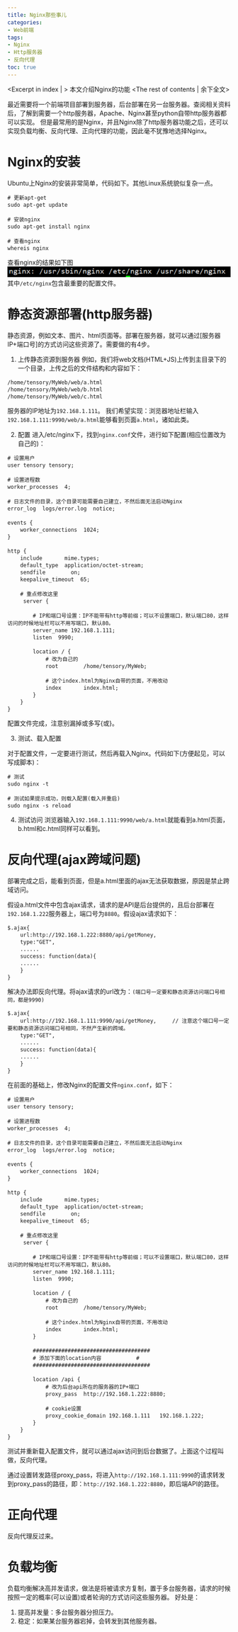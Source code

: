 ```yaml
---
title: Nginx那些事儿
categories:
- Web前端
tags:
- Nginx
- Http服务器
- 反向代理
toc: true
---
```

<Excerpt in index | > 
本文介绍Nginx的功能<!-- more -->
<The rest of contents | 余下全文>

最近需要将一个前端项目部署到服务器，后台部署在另一台服务器。查阅相关资料后，了解到需要一个http服务器，Apache、Nginx甚至python自带http服务器都可以实现。
但是最常用的是Nginx，并且Nginx除了http服务器功能之后，还可以实现负载均衡、反向代理、正向代理的功能，因此毫不犹豫地选择Nginx。

# Nginx的安装
Ubuntu上Nginx的安装非常简单，代码如下。其他Linux系统貌似复杂一点。
```
# 更新apt-get
sudo apt-get update

# 安装nginx
sudo apt-get install nginx

# 查看nginx
whereis nginx
```

查看nginx的结果如下图
![whereis nginx](https://raw.githubusercontent.com/poptensory/MarkdownPictures/master/nginx_server.png "")
其中`/etc/nginx`包含最重要的配置文件。

# 静态资源部署(http服务器)
静态资源，例如文本、图片、html页面等。部署在服务器，就可以通过[服务器IP+端口号]的方式访问这些资源了。需要做的有4步。
1. 上传静态资源到服务器
例如，我们将web文档(HTML+JS)上传到主目录下的一个目录，上传之后的文件结构和内容如下：
```
/home/tensory/MyWeb/web/a.html
/home/tensory/MyWeb/web/b.html
/home/tensory/MyWeb/web/c.html
```
服务器的IP地址为`192.168.1.111`。
我们希望实现：浏览器地址栏输入`192.168.1.111:9990/web/a.html`能够看到页面`a.html`，诸如此类。


2. 配置
进入/etc/nginx下，找到`nginx.conf`文件，进行如下配置(相应位置改为自己的)：
```
# 设置用户
user tensory tensory;

# 设置进程数
worker_processes  4;

# 日志文件的目录，这个目录可能需要自己建立，不然后面无法启动Nginx
error_log  logs/error.log  notice;

events {
    worker_connections  1024;
}

http {
    include       mime.types;
    default_type  application/octet-stream;
    sendfile        on;    
    keepalive_timeout  65;

	# 重点修改这里
     server {
     	
     	# IP和端口号设置：IP不能带有http等前缀；可以不设置端口，默认端口80，这样访问的时候地址栏可以不用写端口，默认80。
        server_name 192.168.1.111;
        listen	9990;
        
        location / {
        	# 改为自己的
            root        /home/tensory/MyWeb;
            
            # 这个index.html为Nginx自带的页面，不用改动
            index       index.html;
        }   
    }   
}   
```
配置文件完成，注意别漏掉或多写{或}。

3. 测试、载入配置

对于配置文件，一定要进行测试，然后再载入Nginx。代码如下(方便起见，可以写成脚本)：
```
# 测试
sudo nginx -t

# 测试如果提示成功，则载入配置(载入并重启)
sudo nginx -s reload
```

4. 测试访问
浏览器输入`192.168.1.111:9990/web/a.html`就能看到a.html页面，b.html和c.html同样可以看到。

# 反向代理(ajax跨域问题)
部署完成之后，能看到页面，但是a.html里面的ajax无法获取数据，原因是禁止跨域访问。

假设a.html文件中包含ajax请求，请求的是API是后台提供的，且后台部署在`192.168.1.222`服务器上，端口号为`8880`。假设ajax请求如下：
```
$.ajax{
	url:http://192.168.1.222:8880/api/getMoney,
	type:"GET",
	......
	success: function(data){
	......
	}
}
```
解决办法即反向代理。将ajax请求的url改为：`(端口号一定要和静态资源访问端口号相同，都是9990)`
```
$.ajax{
	url:http://192.168.1.111:9990/api/getMoney,		// 注意这个端口号一定要和静态资源访问端口号相同，不然产生新的跨域。
	type:"GET",
	......
	success: function(data){
	......
	}
}
```
在前面的基础上，修改Nginx的配置文件`nginx.conf`，如下：
```
# 设置用户
user tensory tensory;

# 设置进程数
worker_processes  4;

# 日志文件的目录，这个目录可能需要自己建立，不然后面无法启动Nginx
error_log  logs/error.log  notice;

events {
    worker_connections  1024;
}

http {
    include       mime.types;
    default_type  application/octet-stream;
    sendfile        on;    
    keepalive_timeout  65;

	# 重点修改这里
     server {
     	
     	# IP和端口号设置：IP不能带有http等前缀；可以不设置端口，默认端口80，这样访问的时候地址栏可以不用写端口，默认80。
        server_name 192.168.1.111;
        listen	9990;
        
        location / {
        	# 改为自己的
            root        /home/tensory/MyWeb;
            
            # 这个index.html为Nginx自带的页面，不用改动
            index       index.html;
        }
        
        #####################################
        # 添加下面的location内容			#
        #####################################
        
        location /api {
        	# 改为后台api所在的服务器的IP+端口
            proxy_pass	http://192.168.1.222:8880;
            
            # cookie设置
        	proxy_cookie_domain	192.168.1.111	192.168.1.222;
        }    
    }   
}   
```

测试并重新载入配置文件，就可以通过ajax访问到后台数据了。上面这个过程叫做，反向代理。

通过设置转发路径proxy_pass，将进入`http://192.168.1.111:9990`的请求转发到proxy_pass的路径，即：`http://192.168.1.222:8880`，即后端API的路径。

# 正向代理
反向代理反过来。

# 负载均衡
负载均衡解决高并发请求，做法是将被请求方复制，置于多台服务器，请求的时候按照一定的概率(可以设置)或者轮询的方式访问这些服务器。
好处是：
1. 提高并发量：多台服务器分担压力。
2. 稳定：如果某台服务器宕掉，会转发到其他服务器。